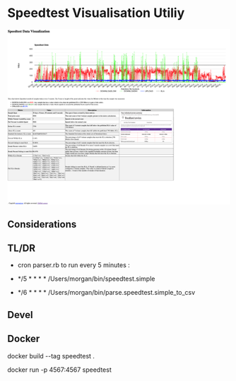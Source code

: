 # Speedtest Visualisation Utiliy
![Sppedtest Visualisation](https://github.com/morganism/speedtest-viz/blob/master/images/page_speedtest-viz_app_mainpage.png?raw=true)

## Considerations

## TL/DR

- cron parser.rb to run every 5 minutes : 

- */5 * * * * /Users/morgan/bin/speedtest.simple

- */6 * * * * /Users/morgan/bin/parse.speedtest.simple_to_csv


## Devel


## Docker

docker build --tag speedtest .

docker run -p 4567:4567 speedtest
